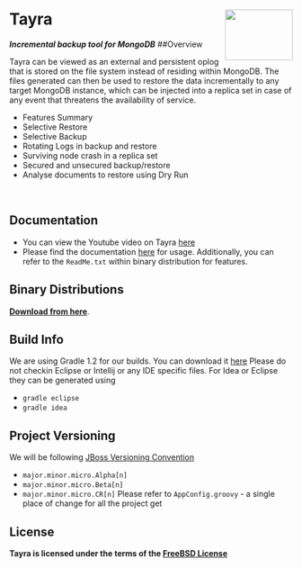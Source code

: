 # Tayra  <a href="http://www.eelabs.co.uk/projects/tayra/"><img src="http://www.equalexperts.com/asset/images/EE-Labs-Logo-200x121px.jpg" height="90" width="120" align="right"></a>
***Incremental backup tool for MongoDB***
##Overview

 Tayra can be viewed as an external and persistent oplog that is stored on the 
 file system instead of residing within MongoDB. The files generated can then be
 used to restore the data incrementally to any target MongoDB instance, which can
 be injected into a replica set in case of any event that threatens the
 availability of service.<br>

* Features Summary
 * Selective Restore
 * Selective Backup
 * Rotating Logs in backup and restore
 * Surviving node crash in a replica set
 * Secured and unsecured backup/restore
 * Analyse documents to restore using Dry Run 
<br>

## Documentation
* You can view the Youtube video on Tayra [here](http://youtu.be/CoKkoxF984I)
* Please find the documentation [here](http://htmlpreview.github.com/?https://github.com/EqualExperts/Tayra/blob/master/acceptance-tests/index.html) for usage. Additionally, you can refer to the `ReadMe.txt` within binary distribution for features.

## Binary Distributions
**[Download from here](http://www.eelabs.co.uk/projects/tayra/)**.  

## Build Info
We are using Gradle 1.2 for our builds.  You can download it [here](http://services.gradle.org/distributions/gradle-1.2-bin.zip)
Please do not checkin Eclipse or Intellij or any IDE specific files.  For Idea or Eclipse they
can be generated using
* `gradle eclipse`
* `gradle idea`

## Project Versioning
We will be following [JBoss Versioning Convention](https://community.jboss.org/wiki/JBossProjectVersioning?_sscc=t)
* `major.minor.micro.Alpha[n]`
* `major.minor.micro.Beta[n]`
* `major.minor.micro.CR[n]`
Please refer to `AppConfig.groovy` - a single place of change for all the project get

## License
**Tayra is licensed under the terms of the [FreeBSD License](http://en.wikipedia.org/wiki/BSD_licenses)**



